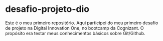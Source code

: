 # desafio-projeto-dio
Este é o meu primeiro repositório. Aqui participei do meu primeiro desafio de projeto na Digital Innovation One, no bootcamp da Cognizant. O propósito era testar meus conhecimentos básicos sobre Git/Github.
